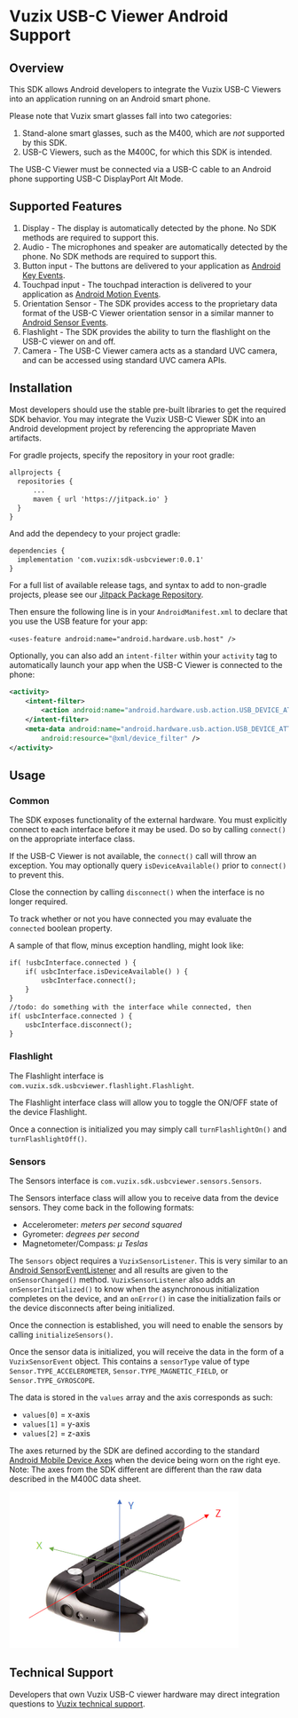 # Vuzix USB-C Viewer Android Support
## Overview
This SDK allows Android developers to integrate the Vuzix USB-C Viewers into an application running on an Android smart phone.

Please note that Vuzix smart glasses fall into two categories:
1. Stand-alone smart glasses, such as the M400, which are *not* supported by this SDK.
2. USB-C Viewers, such as the M400C, for which this SDK is intended.

The USB-C Viewer must be connected via a USB-C cable to an Android phone supporting USB-C DisplayPort Alt Mode.

## Supported Features
1. Display - The display is automatically detected by the phone. No SDK methods are required to support this.
2. Audio - The microphones and speaker are automatically detected by the phone. No SDK methods are required to support this.
3. Button input - The buttons are delivered to your application as
[Android Key Events](https://developer.android.com/reference/android/view/KeyEvent).
4. Touchpad input - The touchpad interaction is delivered to your application as
[Android Motion Events](https://developer.android.com/reference/android/view/MotionEvent).
5. Orientation Sensor - The SDK provides access to the proprietary data format of the USB-C Viewer orientation sensor in a
similar manner to [Android Sensor Events](https://developer.android.com/reference/android/hardware/SensorEvent).
6. Flashlight - The SDK provides the ability to turn the flashlight on the USB-C viewer on and off.
7. Camera - The USB-C Viewer camera acts as a standard UVC camera, and can be accessed using standard UVC camera APIs.

## Installation
Most developers should use the stable pre-built libraries to get the required SDK behavior. You may integrate the Vuzix USB-C
Viewer SDK into an Android development project by referencing the appropriate Maven artifacts.

For gradle projects, specify the repository in your root gradle:

```
allprojects {
  repositories {
	  ...
	  maven { url 'https://jitpack.io' }
  }
}
```

And add the dependecy to your project gradle:

```
dependencies {
  implementation 'com.vuzix:sdk-usbcviewer:0.0.1'
}
```

For a full list of available release tags, and syntax to add to non-gradle projects, please see our
[Jitpack Package Repository](https://jitpack.io/#com.vuzix/sdk-usbcviewer).

Then ensure the following line is in your `AndroidManifest.xml` to declare that you use the USB feature for your app:

`<uses-feature android:name="android.hardware.usb.host" />`

Optionally, you can also add an `intent-filter` within your `activity` tag to automatically launch your app when the
USB-C Viewer is connected to the phone:

```xml
<activity>
    <intent-filter>
        <action android:name="android.hardware.usb.action.USB_DEVICE_ATTACHED" />
    </intent-filter>
    <meta-data android:name="android.hardware.usb.action.USB_DEVICE_ATTACHED"
        android:resource="@xml/device_filter" />
</activity>
```

## Usage

### Common
The SDK exposes functionality of the external hardware. You must explicitly connect to each interface before it may be used. Do so by calling
`connect()` on the appropriate interface class.

If the USB-C Viewer is not available, the `connect()` call will throw an exception.  You may optionally query `isDeviceAvailable()` prior
to `connect()` to prevent this.

Close the connection by calling `disconnect()` when the interface is no longer required.

To track whether or not you have connected you may evaluate the `connected` boolean property. 

A sample of that flow, minus exception handling, might look like:

```
if( !usbcInterface.connected ) {
	if( usbcInterface.isDeviceAvailable() ) {
		usbcInterface.connect();
	}
}
//todo: do something with the interface while connected, then
if( usbcInterface.connected ) {
	usbcInterface.disconnect();
}
```

### Flashlight
The Flashlight interface is `com.vuzix.sdk.usbcviewer.flashlight.Flashlight`.

The Flashlight interface class will allow you to toggle the ON/OFF state of the device Flashlight.

Once a connection is initialized you may simply call `turnFlashlightOn()` and `turnFlashlightOff()`.

### Sensors
The Sensors interface is `com.vuzix.sdk.usbcviewer.sensors.Sensors`.

The Sensors interface class will allow you to receive data from the device sensors. They come back in the following formats:

* Accelerometer: *meters per second squared*
* Gyrometer: *degrees per second*
* Magnetometer/Compass: *µ Teslas*

The `Sensors` object requires a `VuzixSensorListener`. This is very similar to an
[Android SensorEventListener](https://developer.android.com/reference/android/hardware/SensorEventListener) and all results are given to
the `onSensorChanged()` method. `VuzixSensorListener` also adds an `onSensorInitialized()` to know when the asynchronous initialization completes on the
device, and an `onError()` in case the initialization fails or the device disconnects after being initialized.

Once the connection is established, you will need to enable the sensors by calling `initializeSensors()`.

Once the sensor data is initialized, you will receive the data in the form of a `VuzixSensorEvent` object. This contains a `sensorType`
value of type `Sensor.TYPE_ACCELEROMETER`, `Sensor.TYPE_MAGNETIC_FIELD`, or `Sensor.TYPE_GYROSCOPE`.

The data is stored in the `values` array and the axis corresponds as such:
* `values[0]` = x-axis
* `values[1]` = y-axis
* `values[2]` = z-axis

The axes returned by the SDK are defined according to the standard [Android Mobile Device Axes](https://source.android.com/devices/sensors/sensor-types)
when the device being worn on the right eye. Note: The axes from the SDK different are different than the raw data described in the M400C data sheet.

![M400-C Sensor Orientation](docs/M400C-Android_Sensors.png)

## Technical Support
Developers that own Vuzix USB-C viewer hardware may direct integration questions to
[Vuzix technical support](https://www.vuzix.com/pages/contact-technical-support).

